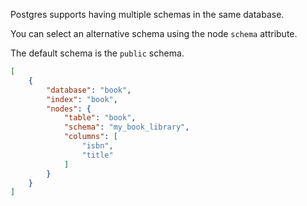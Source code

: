 Postgres supports having multiple schemas in the same database.

You can select an alternative schema using the node `schema` attribute.

The default schema is the `public` schema.


```JSON
[
    {
        "database": "book",
        "index": "book",
        "nodes": {
            "table": "book",
            "schema": "my_book_library",
            "columns": [
                "isbn",
                "title"
            ]
        }
    }
]
```
